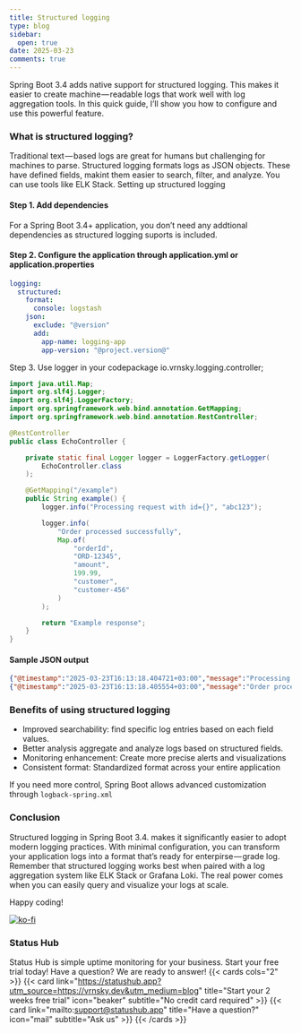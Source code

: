 ```yaml
---
title: Structured logging
type: blog
sidebar:
  open: true
date: 2025-03-23
comments: true
---
```


Spring Boot 3.4 adds native support for structured logging. This makes it easier to create machine — readable logs that work well with log aggregation tools. In this quick guide, I’ll show you how to configure and use this powerful feature.

### What is structured logging?
Traditional text — based logs are great for humans but challenging for machines to parse. Structured logging formats logs as JSON objects. These have defined fields, makint them easier to search, filter, and analyze. You can use tools like ELK Stack.
Setting up structured logging

#### Step 1. Add dependencies
For a Spring Boot 3.4+ application, you don’t need any addtional dependencies as structured logging suports is included.

#### Step 2. Configure the application through application.yml or application.properties
```yaml {filename="application.yml"}
logging:
  structured:
    format:
      console: logstash
    json:
      exclude: "@version"
      add:
        app-name: logging-app
        app-version: "@project.version@"
```

Step 3. Use logger in your codepackage io.vrnsky.logging.controller;

```java {filename="EchoController.java"}
import java.util.Map;
import org.slf4j.Logger;
import org.slf4j.LoggerFactory;
import org.springframework.web.bind.annotation.GetMapping;
import org.springframework.web.bind.annotation.RestController;

@RestController
public class EchoController {

    private static final Logger logger = LoggerFactory.getLogger(
        EchoController.class
    );

    @GetMapping("/example")
    public String example() {
        logger.info("Processing request with id={}", "abc123");

        logger.info(
            "Order processed successfully",
            Map.of(
                "orderId",
                "ORD-12345",
                "amount",
                199.99,
                "customer",
                "customer-456"
            )
        );

        return "Example response";
    }
}
```



#### Sample JSON output
```json
{"@timestamp":"2025-03-23T16:13:18.404721+03:00","message":"Processing request with id=abc123","logger_name":"io.vrnsky.logging.controller.EchoController","thread_name":"http-nio-8080-exec-1","level":"INFO","level_value":20000,"app-name":"logging-app","app-version":"0.0.1-SNAPSHOT"}
{"@timestamp":"2025-03-23T16:13:18.405554+03:00","message":"Order processed successfully","logger_name":"io.vrnsky.logging.controller.EchoController","thread_name":"http-nio-8080-exec-1","level":"INFO","level_value":20000,"app-name":"logging-app","app-version":"0.0.1-SNAPSHOT"}
```


### Benefits of using structured logging
- Improved searchability: find specific log entries based on each field values.
- Better analysis aggregate and analyze logs based on structured fields.
- Monitoring enhancement: Create more precise alerts and visualizations
- Consistent format: Standardized format across your entire application

If you need more control, Spring Boot allows advanced customization through `logback-spring.xml`

### Conclusion
Structured logging in Spring Boot 3.4. makes it significantly easier to adopt modern logging practices. With minimal configuration, you can transform your application logs into a format that’s ready for enterpirse — grade log.
Remember that structured logging works best when paired with a log aggregation system like ELK Stack or Grafana Loki. The real power comes when you can easily query and visualize your logs at scale.

Happy coding!

[![ko-fi](https://ko-fi.com/img/githubbutton_sm.svg)](https://ko-fi.com/J3J416GZA5)

### Status Hub
Status Hub is simple uptime monitoring for your business. Start your free trial today!
Have a question? We are ready to answer!
{{< cards cols="2" >}}
{{< card link="https://statushub.app?utm_source=https://vrnsky.dev&utm_medium=blog" title="Start your 2 weeks free trial" icon="beaker" subtitle="No credit card required" >}}
{{< card link="mailto:support@statushub.app" title="Have a question?" icon="mail" subtitle="Ask us" >}}
{{< /cards >}}
